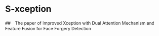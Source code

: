 # S-xception

##　The paper of Improved Xception with Dual Attention Mechanism and Feature Fusion for Face Forgery Detection
